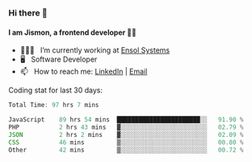 ### Hi there 👋

#### I am Jismon, a frontend developer 👦🏻

- 🧑🏻‍💻   &nbsp; I’m currently working at <a href='https://www.ensolsystems.com/' target="_blank">Ensol Systems</a>
- 🖥   &nbsp; Software Developer
- 📫   &nbsp; How to reach me: <a href='https://www.linkedin.com/in/jismonthomas/'>LinkedIn</a> | <a href='mailto:hellojismonthomas@gmail.com'>Email</a>

Coding stat for last 30 days:
<!--START_SECTION:waka-->

```javascript
Total Time: 97 hrs 7 mins

JavaScript    89 hrs 54 mins  ███████████████████████░░   91.90 %
PHP           2 hrs 43 mins   ▓░░░░░░░░░░░░░░░░░░░░░░░░   02.79 %
JSON          2 hrs 2 mins    ▓░░░░░░░░░░░░░░░░░░░░░░░░   02.09 %
CSS           46 mins         ▒░░░░░░░░░░░░░░░░░░░░░░░░   00.80 %
Other         42 mins         ▒░░░░░░░░░░░░░░░░░░░░░░░░   00.72 %
```

<!--END_SECTION:waka-->

<!--
**jismonthomas/jismonthomas** is a ✨ _special_ ✨ repository because its `README.md` (this file) appears on your GitHub profile.

Here are some ideas to get you started:

- 🔭 I’m currently working on ...
- 🌱 I’m currently learning ...
- 👯 I’m looking to collaborate on ...
- 🤔 I’m looking for help with ...
- 💬 Ask me about ...
- 📫 How to reach me: ...
- 😄 Pronouns: ...
- ⚡ Fun fact: ...
-->
